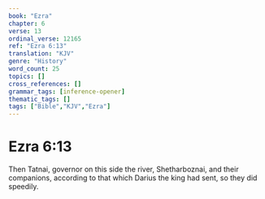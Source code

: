 ```yaml
---
book: "Ezra"
chapter: 6
verse: 13
ordinal_verse: 12165
ref: "Ezra 6:13"
translation: "KJV"
genre: "History"
word_count: 25
topics: []
cross_references: []
grammar_tags: [inference-opener]
thematic_tags: []
tags: ["Bible","KJV","Ezra"]
---
```


# Ezra 6:13

Then Tatnai, governor on this side the river, Shetharboznai, and their companions, according to that which Darius the king had sent, so they did speedily.
